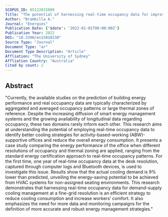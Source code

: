 ```yaml
---
SCOPUS_ID: 85122015809
Title: "The potential of harnessing real-time occupancy data for improving energy performance of activity-based workplaces"
Author: "Brambilla A."
Journal: "Energies"
Publication Date: {'$date': '2022-01-01T00:00:00Z'}
Publication Year: 2022
DOI: "10.3390/en15010230"
Source Type: "Journal"
Document Type: "ar"
Document Type Description: "Article"
Affliation: "The University of Sydney"
Affliation Country: "Australia"
Cited by count: 2
---
```


## Abstract
"Currently, the available studies on the prediction of building energy performance and real occupancy data are typically characterized by aggregated and averaged occupancy patterns or large thermal zones of reference. Despite the increasing diffusion of smart energy management systems and the growing availability of longitudinal data regarding occupancy, these two domains rarely inform each other. This research aims at understanding the potential of employing real-time occupancy data to identify better cooling strategies for activity-based-working (ABW)-supportive offices and reduce the overall energy consumption. It presents a case study comparing the energy performance of the office when different resolutions of occupancy and thermal zoning are applied, ranging from the standard energy certification approach to real-time occupancy patterns. For the first time, one year of real-time occupancy data at the desk resolution, captured through computer logs and Bluetooth devices, is used to investigate this issue. Results show that the actual cooling demand is 9% lower than predicted, unveiling the energy-saving potential to be achieved from HVAC systems for non-assigned seating environments. This research demonstrates that harnessing real-time occupancy data for demand-supply cooling management at a fine-grid resolution is an efficient strategy to reduce cooling consumption and increase workers’ comfort. It also emphasizes the need for more data and monitoring campaigns for the definition of more accurate and robust energy management strategies."
